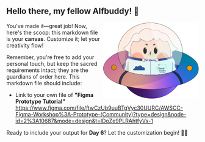 ## Hello there, my fellow Alfbuddy! 💖

<img align="right" width="250px" src="../../assets/alf/alf-ufo.png">

You've made it—great job! Now, here's the scoop: this markdown file is your **canvas**. Customize it; let your creativity flow!

Remember, you're free to add your personal touch, but keep the sacred requirements intact; they are the guardians of order here. This markdown file should include:
- Link to your own file of **"Figma Prototype Tutorial"**
https://www.figma.com/file/ftwCzUb9uuBTgVyc30UURC/AWSCC-Figma-Workshop%3A-Prototype-(Community)?type=design&node-id=2%3A10687&mode=design&t=lDoZe9PLRAhtfyVs-1

Ready to include your output for **Day 6**? Let the customization begin! 🚀✨

<!-- You may now delete and modify the content of this file -->
